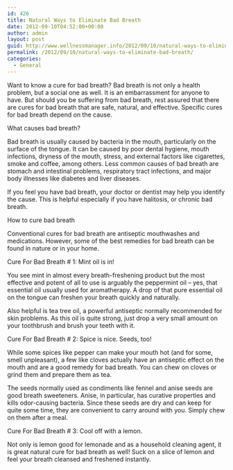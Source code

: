 ```yaml
---
id: 426
title: Natural Ways to Eliminate Bad Breath
date: 2012-09-10T04:52:00+00:00
author: admin
layout: post
guid: http://www.wellnessmanager.info/2012/09/10/natural-ways-to-eliminate-bad-breath/
permalink: /2012/09/10/natural-ways-to-eliminate-bad-breath/
categories:
  - General
---
```

Want to know a cure for bad breath? Bad breath is not only a health problem, but a social one as well. It is an embarrassment for anyone to have. But should you be suffering from bad breath, rest assured that there are cures for bad breath that are safe, natural, and effective. Specific cures for bad breath depend on the cause.

What causes bad breath?

Bad breath is usually caused by bacteria in the mouth, particularly on the surface of the tongue. It can be caused by poor dental hygiene, mouth infections, dryness of the mouth, stress, and external factors like cigarettes, smoke and coffee, among others. Less common causes of bad breath are stomach and intestinal problems, respiratory tract infections, and major body illnesses like diabetes and liver diseases.

If you feel you have bad breath, your doctor or dentist may help you identify the cause. This is helpful especially if you have halitosis, or chronic bad breath.

How to cure bad breath

Conventional cures for bad breath are antiseptic mouthwashes and medications. However, some of the best remedies for bad breath can be found in nature or in your home.

Cure For Bad Breath # 1: Mint oil is in!
  
You see mint in almost every breath-freshening product but the most effective and potent of all to use is arguably the peppermint oil – yes, that essential oil usually used for aromatherapy. A drop of that pure essential oil on the tongue can freshen your breath quickly and naturally.

Also helpful is tea tree oil, a powerful antiseptic normally recommended for skin problems. As this oil is quite strong, just drop a very small amount on your toothbrush and brush your teeth with it.

Cure For Bad Breath # 2: Spice is nice. Seeds, too!
  
While some spices like pepper can make your mouth hot (and for some, smell unpleasant), a few like cloves actually have an antiseptic effect on the mouth and are a good remedy for bad breath. You can chew on cloves or grind them and prepare them as tea.

The seeds normally used as condiments like fennel and anise seeds are good breath sweeteners. Anise, in particular, has curative properties and kills odor-causing bacteria. Since these seeds are dry and can keep for quite some time, they are convenient to carry around with you. Simply chew on them after a meal.

Cure For Bad Breath # 3: Cool off with a lemon.
  
Not only is lemon good for lemonade and as a household cleaning agent, it is great natural cure for bad breath as well! Suck on a slice of lemon and feel your breath cleansed and freshened instantly.